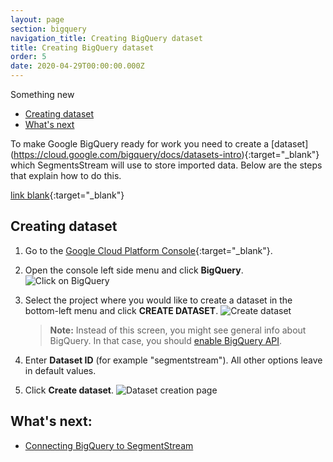 ```yaml
---
layout: page
section: bigquery
navigation_title: Creating BigQuery dataset
title: Creating BigQuery dataset
order: 5
date: 2020-04-29T00:00:00.000Z
---
```

Something new

<!---
In this article explained how to create Google BigQuery dataset
-->

<ul class="page-navigation">
  <li><a href="#creating-dataset">Creating dataset</a></li>
  <li><a href="#whats-next">What's next</a></li>
</ul>

To make Google BigQuery ready for work you need to create a \[dataset](https://cloud.google.com/bigquery/docs/datasets-intro){:target="_blank"} which SegmentsStream will use to store imported data. Below are the steps that explain how to do this.

[link blank](https://google.com){:target="_blank"}

## [](https://google.com)<a name="creating-dataset"></a>Creating dataset

1. Go to the [Google Cloud Platform Console](https://console.cloud.google.com/){:target="_blank"}.
2. Open the console left side menu and click **BigQuery**. ![Click on BigQuery](/img/bigquery_dataset.1.png)
3. Select the project where you would like to create a dataset in the bottom-left menu and click **CREATE DATASET**. ![Create dataset](/img/bigquery_dataset.2.png)

   > **Note:** Instead of this screen, you might see general info about BigQuery. In that case, you should [enable BigQuery API](enabling-bigquery-api).
4. Enter **Dataset ID** (for example "segmentstream"). All other options leave in default values.
5. Click **Create dataset**. ![Dataset creation page](/img/bigquery_dataset.4.png)

## <a name="whats-next"></a> What's next:

* [Connecting BigQuery to SegmentStream](connecting-bigquery)